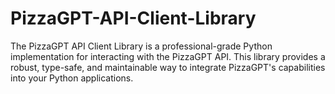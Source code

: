 # PizzaGPT-API-Client-Library
The PizzaGPT API Client Library is a professional-grade Python implementation for interacting with the PizzaGPT API. This library provides a robust, type-safe, and maintainable way to integrate PizzaGPT's capabilities into your Python applications.
